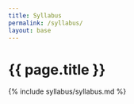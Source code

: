 ```yaml
---
title: Syllabus
permalink: /syllabus/
layout: base
---
```


# {{ page.title }}

{% include syllabus/syllabus.md %}
